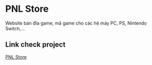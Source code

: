 # PNL Store

Website bán đĩa game, mã game cho các hệ máy PC, PS, Nintendo Switch,...

## Link check project

[PNL Store](https://pnl-store.firebaseapp.com/)

